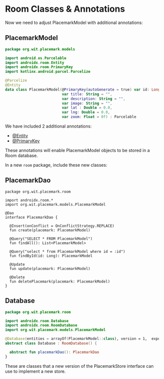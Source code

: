 # Room Classes & Annotations

Now we need to adjust PlacemarkModel with additional annotations:

## PlacemarkModel

~~~kotlin
package org.wit.placemark.models

import android.os.Parcelable
import androidx.room.Entity
import androidx.room.PrimaryKey
import kotlinx.android.parcel.Parcelize

@Parcelize
@Entity
data class PlacemarkModel(@PrimaryKey(autoGenerate = true) var id: Long = 0,
                          var title: String = "",
                          var description: String = "",
                          var image: String = "",
                          var lat : Double = 0.0,
                          var lng: Double = 0.0,
                          var zoom: Float = 0f) : Parcelable
~~~

We have included 2 additional annotations:

- [@Entity](https://developer.android.com/reference/android/arch/persistence/room/Entity.html)
- [@PrimaryKey](https://developer.android.com/reference/android/arch/persistence/room/PrimaryKey.html)

These annotations will enable PlacemarkModel objects to be stored in a Room database.

In a new `room` package, include these new classes:


## PlacemarkDao

~~~
package org.wit.placemark.room

import androidx.room.*
import org.wit.placemark.models.PlacemarkModel

@Dao
interface PlacemarkDao {

  @Insert(onConflict = OnConflictStrategy.REPLACE)
  fun create(placemark: PlacemarkModel)

  @Query("SELECT * FROM PlacemarkModel")
  fun findAll(): List<PlacemarkModel>

  @Query("select * from PlacemarkModel where id = :id")
  fun findById(id: Long): PlacemarkModel

  @Update
  fun update(placemark: PlacemarkModel)

  @Delete
  fun deletePlacemark(placemark: PlacemarkModel)
}
~~~

## Database

~~~kotlin
package org.wit.placemark.room

import androidx.room.Database
import androidx.room.RoomDatabase
import org.wit.placemark.models.PlacemarkModel

@Database(entities = arrayOf(PlacemarkModel::class), version = 1,  exportSchema = false)
abstract class Database : RoomDatabase() {

  abstract fun placemarkDao(): PlacemarkDao
}
~~~

These are classes that a new version of the PlacemarkStore interface can use to implement a new store.